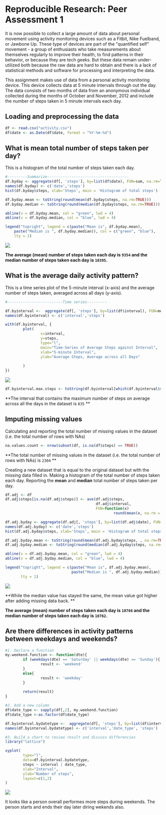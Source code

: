 # Reproducible Research: Peer Assessment 1

It is now possible to collect a large amount of data about personal movement using activity monitoring devices such as a Fitbit, Nike Fuelband, or Jawbone Up. These type of devices are part of the "quantified self" movement - a group of enthusiasts who take measurements about themselves regularly to improve their health, to find patterns in their behavior, or because they are tech geeks. But these data remain under-utilized both because the raw data are hard to obtain and there is a lack of statistical methods and software for processing and interpreting the data.

This assignment makes use of data from a personal activity monitoring device. This device collects data at 5 minute intervals through out the day. The data consists of two months of data from an anonymous individual collected during the months of October and November, 2012 and include the number of steps taken in 5 minute intervals each day.

## Loading and preprocessing the data

```r
df <- read.csv("activity.csv")
df$date <- as.Date(df$date, format = "%Y-%m-%d")
```

## What is mean total number of steps taken per day?

This is a histogram of the total number of steps taken each day.

```r
#---------Summarize-------------------------------------
df.byday <- aggregate(df[, 'steps'], by=list(df$date), FUN=sum, na.rm=TRUE)
names(df.byday) <- c('date','steps')
hist(df.byday$steps, xlab='Steps', main = 'Histogram of total steps')

df.byday.mean <- toString(round(mean(df.byday$steps, na.rm=TRUE)))
df.byday.median <- toString(round(median(df.byday$steps, na.rm=TRUE)))        

abline(v = df.byday.mean, col = "green", lwd = 4)
abline(v = df.byday.median, col = "blue", lwd = 4)

legend("topright", legend = c(paste("Mean is", df.byday.mean), 
    paste("Median is ", df.byday.median)), col = c("green", "blue"), 
    lty = 1)
```

![](PA1_template_files/figure-html/total_steps_per_day-1.png) 

**The average (mean) number of steps taken each day is `` 9354 `` and the median number of steps taken each day is `` 10395 ``.**               


## What is the average daily activity pattern?
This is a time series plot of the 5-minute interval (x-axis) and the average number of steps taken, averaged across all days (y-axis).
 

```r
#-------------------------Time series---------

df.byinterval <-  aggregate(df[, 'steps'], by=list(df$interval), FUN=mean, na.rm=TRUE)
names(df.byinterval) <- c('interval','steps')

with(df.byinterval, {
        plot(
                x=interval,
                y=steps,
                type="l",
                main="Time-Series of Average Steps against Interval",
                xlab="5-minute Interval",
                ylab="Average Steps, Average across all Days"
                
        )
})
```

![](PA1_template_files/figure-html/activity_pattern-1.png) 

```r
df.byinterval.max.steps <- toString(df.byinterval[which(df.byinterval$steps == max(df.byinterval$steps)),]$interval)
```

**The interval that contains the maximum number of steps on average across all the days in the dataset is `` 835 `` **


## Imputing missing values

Calculating and reporting the total number of missing values in the dataset (i.e. the total number of rows with NAs)

```r
na.values.count <- nrow(subset(df, is.na(df$steps) == TRUE))
```
**The total number of missing values in the dataset (i.e. the total number of rows with NAs) is `` 2304 `` **
 

Creating a new dataset that is equal to the original dataset but with the missing data filled in. Making a histogram of the total number of steps taken each day. Reporting the **mean** and **median** total number of steps taken per day.


```r
df.adj <- df
df.adj$steps[is.na(df.adj$steps)] <- ave(df.adj$steps, 
                                         df.adj$interval, 
                                         FUN=function(x) 
                                                 round(mean(x, na.rm = T)))[is.na(df.adj$steps)] 

df.adj.byday <- aggregate(df.adj[, 'steps'], by=list(df.adj$date), FUN=sum)
names(df.adj.byday) <- c('date','steps')
hist(df.adj.byday$steps, xlab='Steps', main = 'Histogram of total steps')

df.adj.byday.mean <- toString(round(mean(df.adj.byday$steps, , na.rm=TRUE)))
df.adj.byday.median <- toString(round(median(df.adj.byday$steps, na.rm=TRUE)))

abline(v = df.adj.byday.mean, col = "green", lwd = 4)
abline(v = df.adj.byday.median, col = "blue", lwd = 4)

legend("topright", legend = c(paste("Mean is", df.adj.byday.mean), 
                              paste("Median is ", df.adj.byday.median)), col = c("green", "blue"), 
       lty = 1)
```

![](PA1_template_files/figure-html/unnamed-chunk-1-1.png) 

**While the median value has stayed the same, the mean value got higher after adding missing data back. **

**The average (mean) number of steps taken each day is `` 10766 `` and the median number of steps taken each day is `` 10762 ``.**     


## Are there differences in activity patterns between weekdays and weekends?

```r
#1. Declare a function
my.weekend.function <- function(dte){
        if (weekdays(dte) == 'Saturday' || weekdays(dte) == 'Sunday'){
                result <- 'weekend'
        }
        else{
                result <- 'weekday'        
        }
        
        return(result)
}
```


```r
#2. Add a new column
df$date_type <- sapply(df[,2], my.weekend.function)
df$date_type <-as.factor(df$date_type)

df.byinterval.bydatetype <-  aggregate(df[, 'steps'], by=list(df$interval, df$date_type), FUN=mean, na.rm=TRUE)
names(df.byinterval.bydatetype) <- c('interval','date_type', 'steps')

#3. Build a chart to review result and discuss differencies
library("lattice")

xyplot(
        type="l",
        data=df.byinterval.bydatetype,
        steps ~ interval | date_type,
        xlab="Interval",
        ylab="Number of steps",
        layout=c(1,2)
)
```

![](PA1_template_files/figure-html/find_difference-1.png) 

It looks like a person overall performes more steps during weekends. The person starts and ends their day later diring wekends also. 

